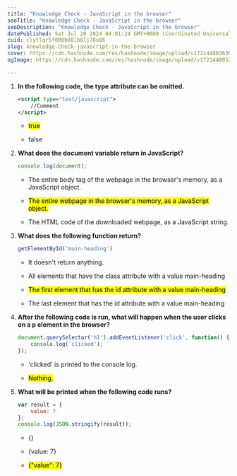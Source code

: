 ```yaml
---
title: "Knowledge Check - JavaScript in the browser"
seoTitle: "Knowledge Check - JavaScript in the browser"
seoDescription: "Knowledge Check - JavaScript in the browser"
datePublished: Sat Jul 20 2024 04:01:24 GMT+0000 (Coordinated Universal Time)
cuid: clytlqr5f000b08lb6lj78o86
slug: knowledge-check-javascript-in-the-browser
cover: https://cdn.hashnode.com/res/hashnode/image/upload/v1721448036398/8c182644-9516-47e7-85ef-86bb3c459b74.png
ogImage: https://cdn.hashnode.com/res/hashnode/image/upload/v1721448052230/4f40a685-8686-42e3-a08a-664b2d21bc9a.png

---
```


1. **In the following code, the type attribute can be omitted.**
    
    ```xml
    <script type="text/javascript">
        //Comment
    </script>
    ```
    
    * <mark>true</mark>
        
    * false
        
2. **What does the document variable return in JavaScript?**
    
    ```javascript
    console.log(document);
    ```
    
    * The entire body tag of the webpage in the browser's memory, as a JavaScript object.
        
    * <mark>The entire webpage in the browser's memory, as a JavaScript object.</mark>
        
    * The HTML code of the downloaded webpage, as a JavaScript string.
        
3. **What does the following function return?**
    
    ```javascript
    getElementById('main-heading')
    ```
    
    * It doesn't return anything.
        
    * All elements that have the class attribute with a value main-heading
        
    * <mark>The first element that has the id attribute with a value main-heading</mark>
        
    * The last element that has the id attribute with a value main-heading
        
4. **After the following code is run, what will happen when the user clicks on a p element in the browser?**
    
    ```javascript
    document.querySelector('h1').addEventListener('click', function() { 
        console.log('clicked');
    });
    ```
    
    * 'clicked' is printed to the console log.
        
    * <mark>Nothing.</mark>
        
5. **What will be printed when the following code runs?**
    
    ```javascript
    var result = {
        value: 7
    };
    console.log(JSON.stringify(result));
    ```
    
    * {}
        
    * {value: 7}
        
    * <mark>{"value": 7}</mark>